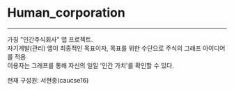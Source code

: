 # Human_corporation
---
가칭 "인간주식회사" 앱 프로젝트.   
자기계발(관리) 앱이 최종적인 목표이자, 목표를 위한 수단으로 주식의 그래프 아이디어를 적용   
이용자는 그래프를 통해 자신의 일일 '인간 가치'를 확인할 수 있다.
   
현재 구성원: 서현종(caucse16)
